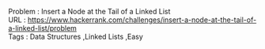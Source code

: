 Problem : Insert a Node at the Tail of a Linked List<br>
URL : https://www.hackerrank.com/challenges/insert-a-node-at-the-tail-of-a-linked-list/problem<br>
Tags : Data Structures ,Linked Lists ,Easy

